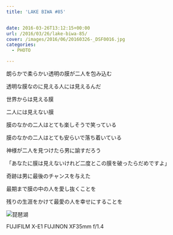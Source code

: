 ```yaml
---
title: 'LAKE BIWA #85'


date: 2016-03-26T13:12:15+00:00
url: /2016/03/26/lake-biwa-85/
cover: /images/2016/06/20160326-_DSF0016.jpg
categories:
  - PHOTO

---
```

<!--more-->
朗らかで柔らかい透明の膜が二人を包み込む

透明な膜なのに見える人には見えるんだ

世界からは見える膜

二人には見えない膜

膜のなかの二人はとても楽しそうで笑っている

膜のなかの二人はとても安らいで落ち着いている

神様が二人を見つけたら男に諭すだろう

「あなたに膜は見えないけれど二度とこの膜を破ったらだめですよ」

奇跡は男に最後のチャンスを与えた

最期まで膜の中の人を愛し抜くことを

残りの生涯をかけて最愛の人を幸せにすることを

![琵琶湖](/images/2016/06/20160326-_DSF0009.jpg "琵琶湖")

FUJIFILM X-E1 FUJINON XF35mm f/1.4
